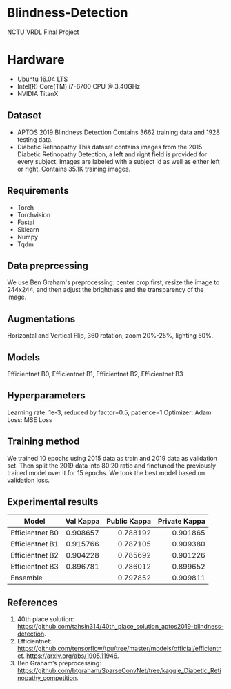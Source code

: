 # Blindness-Detection
NCTU VRDL Final Project
# Hardware
* Ubuntu 16.04 LTS
* Intel(R) Core(TM) i7-6700 CPU @ 3.40GHz
* NVIDIA TitanX
## Dataset
* APTOS 2019 Blindness Detection
Contains 3662 training data and 1928 testing data.
* Diabetic Retinopathy
This dataset contains images from the 2015 Diabetic Retinopathy Detection, a left and
right field is provided for every subject. Images are labeled with a subject id as well as
either left or right. Contains 35.1K training images.
## Requirements
* Torch
* Torchvision
* Fastai
* Sklearn
* Numpy
* Tqdm
## Data preprcessing
We use Ben Graham's preprocessing: 
center crop first, resize the image to 244x244, and then adjust the brightness and the transparency of the image.
## Augmentations
Horizontal and Vertical Flip, 360 rotation, zoom 20%-25%, lighting 50%.
## Models
Efficientnet B0, Efficientnet B1, Efficientnet B2, Efficientnet B3
## Hyperparameters
Learning rate: 1e-3, reduced by factor=0.5, patience=1
Optimizer: Adam
Loss: MSE Loss
## Training method
We trained 10 epochs using 2015 data as train and 2019 data as validation set. Then split the 2019 data into 80:20 ratio and
finetuned the previously trained model over it for 15 epochs. We took the best model based on validation loss.
## Experimental results
Model           |   Val  Kappa  | Public Kappa | Private Kappa |
----------------|:-------------:|-------------:|-------------:|
Efficientnet B0 |    0.908657   |   0.788192   |   0.901865   | 
Efficientnet B1 |    0.915766   |   0.787105   |   0.909380   |
Efficientnet B2 |    0.904228   |   0.785692   |   0.901226   |
Efficientnet B3 |    0.896781   |   0.786012   |   0.899652   |
Ensemble        |               |   0.797852   |   0.909811   |
## References
1. 40th place solution:
https://github.com/tahsin314/40th_place_solution_aptos2019-blindness-detection.
2. Efficientnet:
https://github.com/tensorflow/tpu/tree/master/models/official/efficientnet.
https://arxiv.org/abs/1905.11946.
3. Ben Graham’s preprocessing:
https://github.com/btgraham/SparseConvNet/tree/kaggle_Diabetic_Retinopathy_competition.
